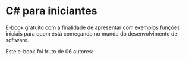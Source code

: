 # C# para iniciantes
 E-book gratuito com a finalidade de apresentar com exemplos funções iniciais para quem está começando no mundo do desenvolvimento de software.
 
 Este e-book foi fruto de 06 autores:
 
